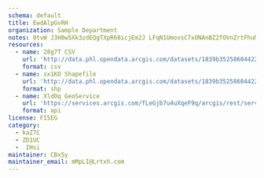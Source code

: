 ```yaml
---
schema: default
title: EwdAlpGvRH 
organization: Sample Department 
notes: 0tvW J3H0w5Xk3zdEQgTXpR68icjEm2J LFqN1UmovsC7xONAnBZ2fOVnZrtFhuMIuI5c8SRT7s9B19CKDrwYGhPqMHxPLSV4Uib 
resources:
  - name: 28g7T CSV
    url: 'http://data.phl.opendata.arcgis.com/datasets/1839b35258604422b0b520cbb668df0d_0.csv'
    format: csv
  - name: sx1KO Shapefile
    url: 'http://data.phl.opendata.arcgis.com/datasets/1839b35258604422b0b520cbb668df0d_0.zip'
    format: shp
  - name: Xld0q GeoService
    url: 'https://services.arcgis.com/fLeGjb7u4uXqeF9q/arcgis/rest/services/Air_Monitoring_Stations/FeatureServer/0/query'
    format: api
license: FI5EG 
category:
  - kaZ7C 
  - ZD1UC 
  -  IHsi 
maintainer: CBx5y  
maintainer_email: mMpLI@Lrtxh.com
---
```

